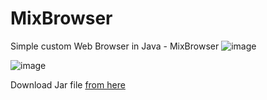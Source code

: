 # MixBrowser

Simple custom Web Browser in Java - MixBrowser 
![image](https://user-images.githubusercontent.com/12392300/228969906-63d5ec4d-a65b-457f-93ec-f675a77c5733.png)

![image](https://user-images.githubusercontent.com/12392300/228970212-eae53f43-dca6-4da5-8f14-9198ddff7f07.png)

Download Jar file 
<a href="https://drive.google.com/file/d/1SrMku12D2zwwbc0oVs65XMoFVjDH-PI0/view?usp=share_link">from here</a>


